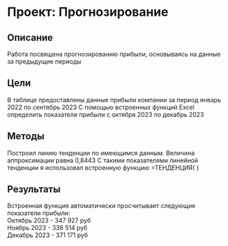 # Проект: Прогнозирование   
## Описание
Работа посвящена прогнозированию прибыли, основываясь на данные за предыдущие периоды 

## Цели
В таблице предоставлены данные прибыли компании за период январь 2022 по сентябрь 2023
С помощью встроенных функций Excel определить показатели прибыли с октября 2023 по декабрь 2023  


## Методы
Построил линию тенденции по имеющимся данным. Величина аппроксимации равна 0,8443
С такими показателями линейной тенденции я использовал встроенную функцию =ТЕНДЕНЦИЯ( )

  
## Результаты
Встроенная функция автоматически просчитывает следующие показатели прибыли:  
Октябрь 2023 - 347 927 руб  
Ноябрь 2023 - 338 514 руб  
Декабрь 2023 - 371 171 руб   
